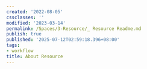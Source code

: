 ```yaml
---
created: '2022-08-05'
cssclasses: ''
modified: '2023-03-14'
permalink: /Spaces/3-Resource/_ Resource Readme.md
publish: true
published: '2025-07-12T02:59:18.396+08:00'
tags:
- workflow
title: About Resource
---
```

